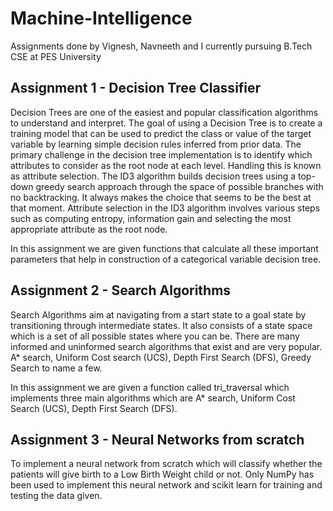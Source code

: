 # Machine-Intelligence
Assignments done by Vignesh, Navneeth and I currently pursuing B.Tech CSE at PES University

## Assignment 1 - Decision Tree Classifier
Decision Trees are one of the easiest and popular classification algorithms to understand and
interpret. The goal of using a Decision Tree is to create a training model that can be used to
predict the class or value of the target variable by learning simple decision rules inferred from
prior data.
The primary challenge in the decision tree implementation is to identify which attributes to
consider as the root node at each level. Handling this is known as attribute selection.
The ID3 algorithm builds decision trees using a top-down greedy search approach through the
space of possible branches with no backtracking. It always makes the choice that seems to be the
best at that moment.
Attribute selection in the ID3 algorithm involves various steps such as computing entropy,
information gain and selecting the most appropriate attribute as the root node.

In this assignment we are given functions that calculate all these important parameters that help
in construction of a categorical variable decision tree.

## Assignment 2 - Search Algorithms
Search Algorithms aim at navigating from a start state to a goal state by transitioning through
intermediate states. It also consists of a state space which is a set of all possible states where
you can be.
There are many informed and uninformed search algorithms that exist and are very popular.
A* search, Uniform Cost search (UCS), Depth First Search (DFS), Greedy Search to name a
few.

In this assignment we are given a function called tri_traversal which implements three main
algorithms which are A* search, Uniform Cost Search (UCS), Depth First Search (DFS).

## Assignment 3 - Neural Networks from scratch
To implement a neural network from scratch which will classify whether the patients will give birth to a Low Birth Weight child or not.
Only NumPy has been used to implement this neural network and scikit learn for training and testing the data given.
